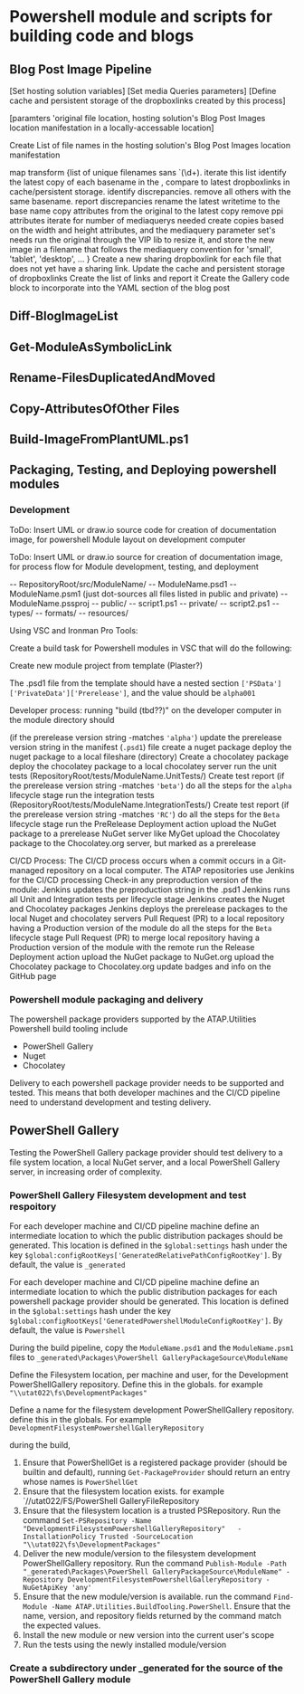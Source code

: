 # Powershell module and scripts for building code and blogs

## Blog Post Image Pipeline

[Set hosting solution variables]
[Set media Queries parameters]
[Define cache and persistent storage of the dropboxlinks created by this process]

[paramters 'original file location, hosting solution's Blog Post Images location manifestation in a locally-accessable location]

Create List of file names in the hosting solution's Blog Post Images location manifestation

map transform {list of unique filenames sans `\(\d+). iterate this list
  identify the latest copy of each basename in the , compare to latest dropboxlinks in cache/persistent storage. identify discrepancies. remove all others with the same basename. report discrepancies
  rename the latest writetime to the base name
  copy attributes from the original to the latest copy
  remove ppi attributes
  iterate for number of mediaquerys needed
    create copies based on the width and height attributes, and the mediaquery parameter set's needs
    run the original through the VIP lib to resize it, and store the new image in a filename that follows the mediaquery convention for 'small', 'tablet', 'desktop', ...
  }
  Create a new sharing dropboxlink for each file that does not yet have a sharing link.
  Update the cache and persistent storage of dropboxlinks
  Create the list of links and report it
  Create the Gallery code block to incorporate into the YAML section of the blog post


## Diff-BlogImageList

## Get-ModuleAsSymbolicLink

## Rename-FilesDuplicatedAndMoved

## Copy-AttributesOfOther Files

## Build-ImageFromPlantUML.ps1


## Packaging, Testing, and Deploying powershell modules

### Development

ToDo: Insert UML or draw.io source code for creation of documentation image, for powershell Module layout on development computer

ToDo: Insert UML or draw.io source for creation of documentation image, for process flow for Module development, testing, and deployment

 -- RepositoryRoot/src/ModuleName/
   -- ModuleName.psd1
   -- ModuleName.psm1 (just dot-sources all files listed in public and private)
   -- ModuleName.pssproj
   -- public/
   --   script1.ps1
   -- private/
   --   script2.ps1
   -- types/
   -- formats/
   -- resources/

Using VSC and Ironman Pro Tools:

Create a build task for Powershell modules in VSC that will do the following:

 Create new module project from template (Plaster?)

  The .psd1 file from the template should have a nested section `['PSData']['PrivateData']['Prerelease']`, and the value should be `alpha001`

  Developer process:
  running "build (tbd??)" on the developer computer in the module directory should

   (if the prerelease version string -matches `'alpha'`)
    update the prerelease version string in the manifest (`.psd1`) file
    create a nuget package
    deploy the nuget package to a local fileshare (directory)
    Create a chocolatey package
    deploy the chocolatey package to a local chocolatey server
    run the unit tests (RepositoryRoot/tests/ModuleName.UnitTests/)
    Create test report
   (if the prerelease version string -matches `'beta'`)
    do all the steps for the `alpha` lifecycle stage
    run the integration tests (RepositoryRoot/tests/ModuleName.IntegrationTests/)
    Create test report
   (if the prerelease version string -matches `'RC'`)
    do all the steps for the `Beta` lifecycle stage
    run the PreRelease Deployment action
      upload the NuGet package to a prerelease NuGet server like MyGet
      upload the Chocolatey package to the Chocolatey.org server, but marked as a prerelease

  CI/CD Process:
  The CI/CD process occurs when a commit occurs in a Git-managed repository on a local computer.
  The ATAP repositories use Jenkins for the CI/CD processing
  Check-in any preproduction version of the module:
    Jenkins updates the preproduction string in the .psd1
    Jenkins runs all Unit and Integration tests per lifecycle stage
    Jenkins creates the Nuget and Chocolatey packages
    Jenkins deploys the prerelease packages to the local Nuget and chocolatey servers
  Pull Request (PR) to a local repository having a Production version of the module
    do all the steps for the `Beta` lifecycle stage
  Pull Request (PR) to merge local repository having a Production version of the module with the remote
    run the Release Deployment action
      upload the NuGet package to NuGet.org
      upload the Chocolatey package to Chocolatey.org
    update badges and info on the GitHub page


### Powershell module packaging and delivery

The powershell package providers supported by the ATAP.Utilities Powershell build tooling include

* PowerShell Gallery
* Nuget
* Chocolatey

Delivery to each powershell package provider needs to be supported and tested. This means that both developer machines and the CI/CD pipeline need to understand development and testing delivery.

## PowerShell Gallery

Testing the PowerShell Gallery package provider should test delivery to a file system location, a local NuGet server, and a local PowerShell Gallery server, in increasing order of complexity.

### PowerShell Gallery Filesystem development and test respoitory

For each developer machine and CI/CD pipeline machine define an intermediate location to which the public distribution packages should be generated. This location is defined in the `$global:settings` hash under the key `$global:configRootKeys['GeneratedRelativePathConfigRootKey']`. By default, the value is `_generated`

For each developer machine and CI/CD pipeline machine define an intermediate location to which the public distribution packages for each powershell package provider should be generated. This location is defined in the `$global:settings` hash under the key `$global:configRootKeys['GeneratedPowershellModuleConfigRootKey']`. By default, the value is `Powershell`

During the build pipeline, copy the `ModuleName.psd1` and the `ModuleName.psm1` files to `_generated\Packages\PowerShell GalleryPackageSource\ModuleName`

Define the Filesystem location, per machine and user, for the Development PowerShellGallery repository. Define this in the globals. for example `"\\utat022\fs\DevelopmentPackages"`

Define a name for the filesystem development PowerShellGallery repository. define this in the globals. For example `DevelopmentFilesystemPowershellGalleryRepository `

during the build,

1. Ensure that PowerShellGet is a registered package provider (should be builtin and default), running `Get-PackageProvider` should return an entry whose names is `PowerShellGet`
1. Ensure that the filesystem location exists. for example `//utat022/FS/PowerShell GalleryFileRepository
1. Ensure that the filesystem location is a trusted PSRepository. Run the command `Set-PSRepository -Name "DevelopmentFilesystemPowershellGalleryRepository"   -InstallationPolicy Trusted -SourceLocation "\\utat022\fs\DevelopmentPackages"`
1. Deliver the new module/version to the filesystem development PowerShellGallery repository. Run the command `Publish-Module -Path "_generated\Packages\PowerShell GalleryPackageSource\ModuleName" -Repository DevelopmentFilesystemPowershellGalleryRepository -NuGetApiKey 'any'`
1. Ensure that the new module/version is available. run the command `Find-Module -Name ATAP.Utilities.BuildTooling.PowerShell`. Ensure that the name, version, and repository fields returned by the command match the expected values.
1. Install the new module or new version into the current user's scope
1. Run the tests using the newly installed module/version


### Create a subdirectory under _generated for the source of the PowerShell Gallery module


